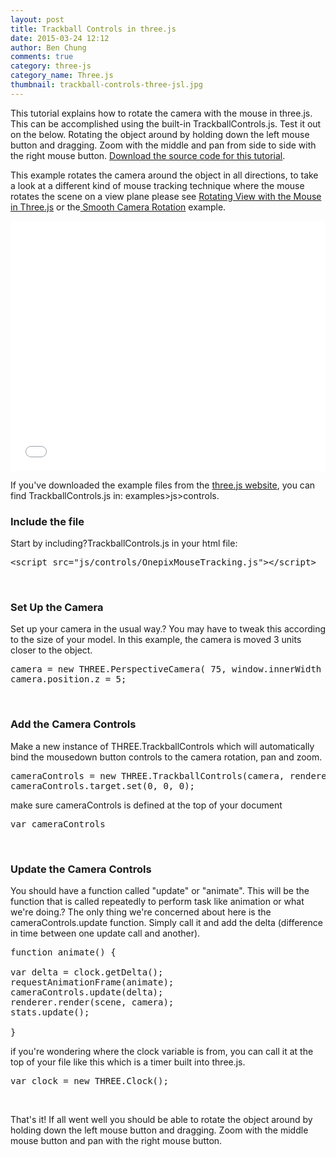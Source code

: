 ```yaml
---
layout: post
title: Trackball Controls in three.js
date: 2015-03-24 12:12
author: Ben Chung
comments: true
category: three-js
category_name: Three.js
thumbnail: trackball-controls-three-jsl.jpg
---
```

This tutorial explains how to rotate the camera with the mouse in three.js. This can be accomplished using the built-in TrackballControls.js. Test it out on the below. Rotating the object around by holding down the left mouse button and dragging. Zoom with the middle and pan from side to side with the right mouse button. <a title="trackball controlls code example for three.js" href="{{site.baseurl}}/downloads/trackball-controls.zip">Download the source code for this tutorial</a>.

This example rotates the camera around the object in all directions, to take a look at a different kind of mouse tracking technique where the mouse rotates the scene on a view plane please see <a title="Scene Rotation in Three.js" href="{{site.baseurl}}/rotate-view-mouse-three-js/">Rotating View with the Mouse in Three.js</a> or the<a title="Smooth Mouse Rotation in Three.js" href="{{site.baseurl}}/smooth-mouse-rotation-three-js/"> Smooth Camera Rotation</a> example.

<iframe class="scene-frame" src="{{site.baseurl}}/demos/trackball-controls/scene.html" width="100%" height="400" frameborder="0" ></iframe>

If you've downloaded the example files from the <a title="three.js website" href="http://threejs.org/" target="_blank">three.js website</a>, you can find TrackballControls.js in: examples&gt;js&gt;controls.

<h3>Include the file</h3>

Start by including?TrackballControls.js in your html file:

<pre class="lang:default decode:true">&lt;script src="js/controls/OnepixMouseTracking.js"&gt;&lt;/script&gt;</pre>

&nbsp;

<h3>Set Up the Camera</h3>

Set up your camera in the usual way.? You may have to tweak this according to the size of your model. In this example, the camera is moved 3 units closer to the object.

<pre class="lang:default decode:true">camera = new THREE.PerspectiveCamera( 75, window.innerWidth / window.innerHeight, 0.1, 10000 );
camera.position.z = 5;</pre>

&nbsp;

<h3>Add the Camera Controls</h3>

Make a new instance of THREE.TrackballControls which will automatically bind the mousedown button controls to the camera rotation, pan and zoom.

<pre class="lang:default decode:true">cameraControls = new THREE.TrackballControls(camera, renderer.domElement);
cameraControls.target.set(0, 0, 0);</pre>

make sure cameraControls is defined at the top of your document

<pre class="lang:default decode:true">var cameraControls</pre>

&nbsp;

<h3>Update the Camera Controls</h3>

You should have a function called "update" or "animate". This will be the function that is called repeatedly to perform task like animation or what we're doing.? The only thing we're concerned about here is the cameraControls.update function. Simply call it and add the delta (difference in time between one update call and another).

<pre class="lang:default decode:true">function animate() {

var delta = clock.getDelta();
requestAnimationFrame(animate);
cameraControls.update(delta);
renderer.render(scene, camera);
stats.update();

}</pre>

if you're wondering where the clock variable is from, you can call it at the top of your file like this which is a timer built into three.js.

<pre class="lang:default decode:true">var clock = new THREE.Clock();</pre>

&nbsp;

That's it! If all went well you should be able to rotate the object around by holding down the left mouse button and dragging. Zoom with the middle mouse button and pan with the right mouse button.
